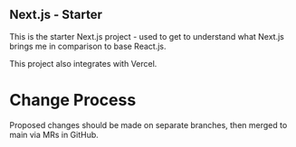 ## Next.js  - Starter

This is the starter Next.js project - used to get to understand what Next.js brings me in comparison to base React.js.

This project also integrates with Vercel.

# Change Process
Proposed changes should be made on separate branches, then merged to main via MRs in GitHub.